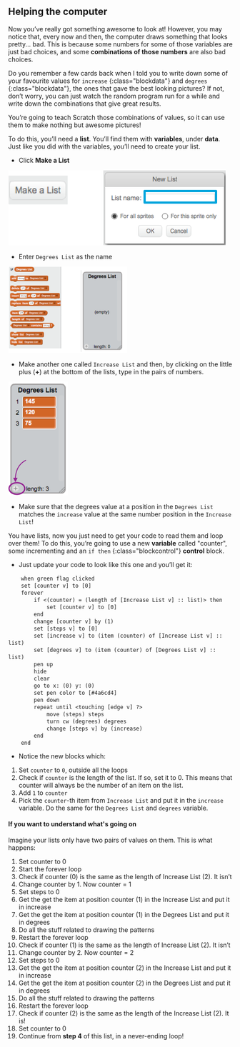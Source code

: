 ## Helping the computer

Now you’ve really got something awesome to look at! However, you may notice that, every now and then, the computer draws something that looks pretty... bad. This is because some numbers for some of those variables are just bad choices, and some **combinations of those numbers** are also bad choices.

Do you remember a few cards back when I told you to write down some of your favourite values for `increase` {:class="blockdata"} and `degrees` {:class="blockdata"}, the ones that gave the best looking pictures? If not, don’t worry, you can just watch the random program run for a while and write down the combinations that give great results.

You’re going to teach Scratch those combinations of values, so it can use them to make nothing but awesome pictures!

To do this, you’ll need a **list**. You’ll find them with **variables**, under **data**. Just like you did with the variables, you’ll need to create your list. 

+ Click **Make a List**

![](images/helping1a.png)

+ Enter `Degrees List` as the name

![](images/helping1b.png)


+ Make another one called `Increase List` and then, by clicking on the little plus (**+**) at the bottom of the lists, type in the pairs of numbers. 

![](images/helping2.png)

+ Make sure that the degrees value at a position in the `Degrees List` matches the `increase` value at the same number position in the `Increase List`!

You have lists, now you just need to get your code to read them and loop over them! To do this, you’re going to use a new **variable** called "counter", some incrementing and an `if then` {:class="blockcontrol"} **control** block. 

+ Just update your code to look like this one and you’ll get it:
 
```blocks
    when green flag clicked
    set [counter v] to [0]
    forever 
        if <(counter) = (length of [Increase List v] :: list)> then 
            set [counter v] to [0]
        end
        change [counter v] by (1)
        set [steps v] to [0]
        set [increase v] to (item (counter) of [Increase List v] :: list)
        set [degrees v] to (item (counter) of [Degrees List v] :: list)
        pen up
        hide
        clear
        go to x: (0) y: (0)
        set pen color to [#4a6cd4]
        pen down
        repeat until <touching [edge v] ?> 
            move (steps) steps
            turn cw (degrees) degrees
            change [steps v] by (increase)
        end
    end
```

+ Notice the new blocks which:
 1. Set `counter` to `0`, outside all the loops
 2. Check if `counter` is the length of the list. If so, set it to 0. This means that counter will always be the number of an item on the list.
 3. Add `1` to `counter`
 4. Pick the `counter`-th item from `Increase List` and put it in the `increase` variable. Do the same for the `Degrees List` and `degrees` variable.

#### If you want to understand what's going on

Imagine your lists only have two pairs of values on them. This is what happens:
1. Set counter to 0
2. Start the forever loop
3. Check if counter (0) is the same as the length of Increase List (2). It isn’t
4. Change counter by 1. Now counter = 1
5. Set steps to 0
6. Get the get the item at position counter (1) in the Increase List and put it in increase 
7. Get the get the item at position counter (1) in the Degrees List and put it in degrees 
8. Do all the stuff related to drawing the patterns
9. Restart the forever loop
10. Check if counter (1) is the same as the length of Increase List (2). It isn’t
11. Change counter by 2. Now counter = 2
12. Set steps to 0
13. Get the get the item at position counter (2) in the Increase List and put it in increase 
14. Get the get the item at position counter (2) in the Degrees List and put it in degrees 
15. Do all the stuff related to drawing the patterns
16. Restart the forever loop
17. Check if counter (2) is the same as the length of the Increase List (2). It is!
18. Set counter to 0
19. Continue from **step 4** of this list, in a never-ending loop!




